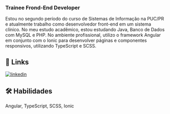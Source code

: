 
### Trainee Frond-End Developer
Estou no segundo período do curso de Sistemas de Informação na PUC/PR e atualmente trabalho como desenvolvedor front-end em um sistema clínico. No meu estudo acadêmico, estou estudando Java, Banco de Dados com MySQL e PHP. No ambiente profissional, utilizo o framework Angular em conjunto com o Ionic para desenvolver páginas e componentes responsivos, utilizando TypeScript e SCSS.



## 🔗 Links
[![linkedin](https://img.shields.io/badge/linkedin-0A66C2?style=for-the-badge&logo=linkedin&logoColor=white)](hhttps://www.linkedin.com/in/murilomayer)


## 🛠 Habilidades
Angular, TypeScript, SCSS, Ionic 

